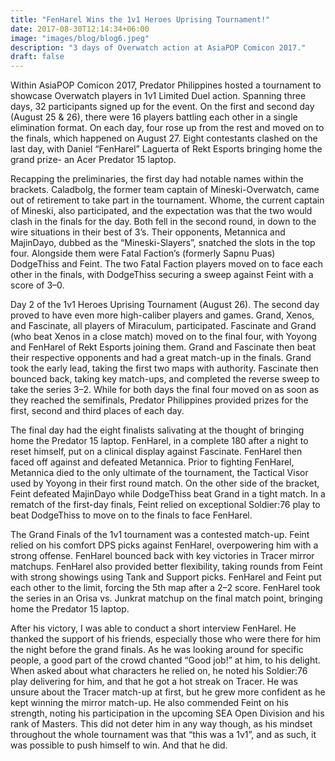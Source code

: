 ```yaml
---
title: "FenHarel Wins the 1v1 Heroes Uprising Tournament!"
date: 2017-08-30T12:14:34+06:00
image: "images/blog/blog6.jpeg"
description: "3 days of Overwatch action at AsiaPOP Comicon 2017."
draft: false
---
```


Within AsiaPOP Comicon 2017, Predator Philippines hosted a tournament to showcase Overwatch players in 1v1 Limited Duel action. Spanning three days, 32 participants signed up for the event. On the first and second day (August 25 & 26), there were 16 players battling each other in a single elimination format. On each day, four rose up from the rest and moved on to the finals, which happened on August 27. Eight contestants clashed on the last day, with Daniel “FenHarel” Laguerta of Rekt Esports bringing home the grand prize- an Acer Predator 15 laptop.


Recapping the preliminaries, the first day had notable names within the brackets. Caladbolg, the former team captain of Mineski-Overwatch, came out of retirement to take part in the tournament. Whome, the current captain of Mineski, also participated, and the expectation was that the two would clash in the finals for the day. Both fell in the second round, in down to the wire situations in their best of 3’s. Their opponents, Metannica and MajinDayo, dubbed as the “Mineski-Slayers”, snatched the slots in the top four. Alongside them were Fatal Faction’s (formerly Sapnu Puas) DodgeThiss and Feint. The two Fatal Faction players moved on to face each other in the finals, with DodgeThiss securing a sweep against Feint with a score of 3–0.

Day 2 of the 1v1 Heroes Uprising Tournament (August 26).
The second day proved to have even more high-caliber players and games. Grand, Xenos, and Fascinate, all players of Miraculum, participated. Fascinate and Grand (who beat Xenos in a close match) moved on to the final four, with Yoyong and FenHarel of Rekt Esports joining them. Grand and Fascinate then beat their respective opponents and had a great match-up in the finals. Grand took the early lead, taking the first two maps with authority. Fascinate then bounced back, taking key match-ups, and completed the reverse sweep to take the series 3–2. While for both days the final four moved on as soon as they reached the semifinals, Predator Philippines provided prizes for the first, second and third places of each day.


The final day had the eight finalists salivating at the thought of bringing home the Predator 15 laptop. FenHarel, in a complete 180 after a night to reset himself, put on a clinical display against Fascinate. FenHarel then faced off against and defeated Metannica. Prior to fighting FenHarel, Metannica died to the only ultimate of the tournament, the Tactical Visor used by Yoyong in their first round match. On the other side of the bracket, Feint defeated MajinDayo while DodgeThiss beat Grand in a tight match. In a rematch of the first-day finals, Feint relied on exceptional Soldier:76 play to beat DodgeThiss to move on to the finals to face FenHarel.


The Grand Finals of the 1v1 tournament was a contested match-up. Feint relied on his comfort DPS picks against FenHarel, overpowering him with a strong offense. FenHarel bounced back with key victories in Tracer mirror matchups. FenHarel also provided better flexibility, taking rounds from Feint with strong showings using Tank and Support picks. FenHarel and Feint put each other to the limit, forcing the 5th map after a 2–2 score. FenHarel took the series in an Orisa vs. Junkrat matchup on the final match point, bringing home the Predator 15 laptop.


After his victory, I was able to conduct a short interview FenHarel. He thanked the support of his friends, especially those who were there for him the night before the grand finals. As he was looking around for specific people, a good part of the crowd chanted “Good job!” at him, to his delight. When asked about what characters he relied on, he noted his Soldier:76 play delivering for him, and that he got a hot streak on Tracer. He was unsure about the Tracer match-up at first, but he grew more confident as he kept winning the mirror match-up. He also commended Feint on his strength, noting his participation in the upcoming SEA Open Division and his rank of Masters. This did not deter him in any way though, as his mindset throughout the whole tournament was that “this was a 1v1”, and as such, it was possible to push himself to win. And that he did.
